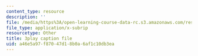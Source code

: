 ```yaml
---
content_type: resource
description: ''
file: /media/https%3A/open-learning-course-data-rc.s3.amazonaws.com/res-6-012-introduction-to-probability-spring-2018/a46e5a97f87047d18b0a6af1c10db3ea_byGWKoOc6EM.srt
file_type: application/x-subrip
resourcetype: Other
title: 3play caption file
uid: a46e5a97-f870-47d1-8b0a-6af1c10db3ea
---
```

